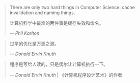 >There are only two hard things in Computer Science: cache invalidation and naming things.
>
>计算机科学中最难的两件事是缓存失效和命名。
>
>*-- Phil Karlton*



>过早的优化是万恶之源。
>
>*-- Donald Ervin Knuth*


>程序是写给人读的，只是偶尔让计算机执行一下。
>
>*-- Donald Ervin Knuth*  | 《计算机程序设计艺术》的作者